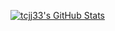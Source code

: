 <!--
### Hi there 👋

**tcjj33/tcjj33** is a ✨ _special_ ✨ repository because its `README.md` (this file) appears on your GitHub profile.

Here are some ideas to get you started:

- 🔭 I’m currently working on ...
- 🌱 I’m currently learning ...
- 👯 I’m looking to collaborate on ...
- 🤔 I’m looking for help with ...
- 💬 Ask me about ...
- 📫 How to reach me: ...
- 😄 Pronouns: ...
- ⚡ Fun fact: ...
-->

[![tcjj33's GitHub Stats](https://github-readme-stats.vercel.app/api?username=tcjj33&show_icons=true&hide=contribs,prs&include_all_commits=true&bg_color=30,85c0ff,58a6ff&title_color=fff&text_color=fff&icon_color=fff)](https://github.com/tcjj33)

